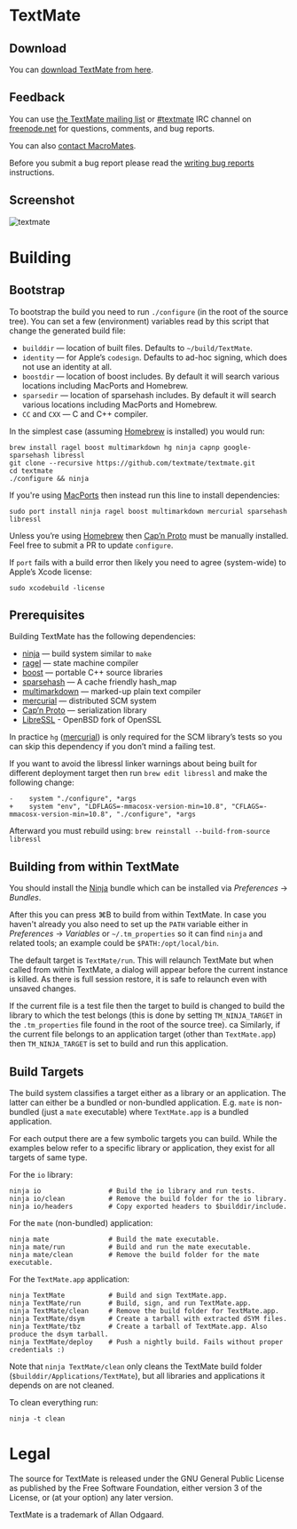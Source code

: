 # TextMate

## Download

You can [download TextMate from here](http://macromates.com/download).

## Feedback

You can use [the TextMate mailing list](http://lists.macromates.com/listinfo/textmate) or [#textmate][] IRC channel on [freenode.net][] for questions, comments, and bug reports.

You can also [contact MacroMates](http://macromates.com/contact).

Before you submit a bug report please read the [writing bug reports](http://kb.textmate.org/writing_bug_reports) instructions.

## Screenshot

![textmate](https://raw.github.com/textmate/textmate/gh-pages/images/screenshot.png)

# Building

## Bootstrap

To bootstrap the build you need to run `./configure` (in the root of the source tree). You can set a few (environment) variables read by this script that change the generated build file:

* `builddir` — location of built files. Defaults to `~/build/TextMate`.
* `identity` — for Apple’s `codesign`. Defaults to ad-hoc signing, which does not use an identity at all.
* `boostdir` — location of boost includes. By default it will search various locations including MacPorts and Homebrew.
* `sparsedir` — location of sparsehash includes. By default it will search various locations including MacPorts and Homebrew.
* `CC` and `CXX` — C and C++ compiler.

In the simplest case (assuming [Homebrew][] is installed) you would run:

	brew install ragel boost multimarkdown hg ninja capnp google-sparsehash libressl
	git clone --recursive https://github.com/textmate/textmate.git
	cd textmate
	./configure && ninja

If you're using [MacPorts][] then instead run this line to install dependencies:

	sudo port install ninja ragel boost multimarkdown mercurial sparsehash libressl

Unless you’re using [Homebrew][] then [Cap’n Proto][capnp] must be manually installed. Feel free to submit a PR to update `configure`.

If `port` fails with a build error then likely you need to agree (system-wide) to Apple’s Xcode license:

	sudo xcodebuild -license

## Prerequisites

Building TextMate has the following dependencies:

 * [ninja][]         — build system similar to `make`
 * [ragel][]         — state machine compiler
 * [boost][]         — portable C++ source libraries
 * [sparsehash][]    — A cache friendly hash_map
 * [multimarkdown][] — marked-up plain text compiler
 * [mercurial][]     — distributed SCM system
 * [Cap’n Proto][capnp] — serialization library
 * [LibreSSL][libressl] - OpenBSD fork of OpenSSL

In practice `hg` ([mercurial][]) is only required for the SCM library’s tests so you can skip this dependency if you don’t mind a failing test.

If you want to avoid the libressl linker warnings about being built for different deployment target then run `brew edit libressl` and make the following change:

	-    system "./configure", *args
	+    system "env", "LDFLAGS=-mmacosx-version-min=10.8", "CFLAGS=-mmacosx-version-min=10.8", "./configure", *args

Afterward you must rebuild using: `brew reinstall --build-from-source libressl`

## Building from within TextMate

You should install the [Ninja][NinjaBundle] bundle which can be installed via _Preferences_ → _Bundles_.

After this you can press ⌘B to build from within TextMate. In case you haven't already you also need to set up the `PATH` variable either in _Preferences_ → _Variables_ or `~/.tm_properties` so it can find `ninja` and related tools; an example could be `$PATH:/opt/local/bin`.

The default target is `TextMate/run`. This will relaunch TextMate but when called from within TextMate, a dialog will appear before the current instance is killed. As there is full session restore, it is safe to relaunch even with unsaved changes.

If the current file is a test file then the target to build is changed to build the library to which the test belongs (this is done by setting `TM_NINJA_TARGET` in the `.tm_properties` file found in the root of the source tree).
ca
Similarly, if the current file belongs to an application target (other than `TextMate.app`) then `TM_NINJA_TARGET` is set to build and run this application.

## Build Targets

The build system classifies a target either as a library or an application. The latter can either be a bundled or non-bundled application. E.g. `mate` is non-bundled (just a `mate` executable) where `TextMate.app` is a bundled application.

For each output there are a few symbolic targets you can build. While the examples below refer to a specific library or application, they exist for all targets of same type.

For the `io` library:

	ninja io                 # Build the io library and run tests.
	ninja io/clean           # Remove the build folder for the io library.
	ninja io/headers         # Copy exported headers to $builddir/include.

For the `mate` (non-bundled) application:

	ninja mate               # Build the mate executable.
	ninja mate/run           # Build and run the mate executable.
	ninja mate/clean         # Remove the build folder for the mate executable.

For the `TextMate.app` application:

	ninja TextMate           # Build and sign TextMate.app.
	ninja TextMate/run       # Build, sign, and run TextMate.app.
	ninja TextMate/clean     # Remove the build folder for TextMate.app.
	ninja TextMate/dsym      # Create a tarball with extracted dSYM files.
	ninja TextMate/tbz       # Create a tarball of TextMate.app. Also produce the dsym tarball.
	ninja TextMate/deploy    # Push a nightly build. Fails without proper credentials :)

Note that `ninja TextMate/clean` only cleans the TextMate build folder (`$builddir/Applications/TextMate`), but all libraries and applications it depends on are not cleaned.

To clean everything run:

	ninja -t clean

# Legal

The source for TextMate is released under the GNU General Public License as published by the Free Software Foundation, either version 3 of the License, or (at your option) any later version.

TextMate is a trademark of Allan Odgaard.

[boost]:         http://www.boost.org/
[ninja]:         https://ninja-build.org/
[multimarkdown]: http://fletcherpenney.net/multimarkdown/
[ragel]:         http://www.complang.org/ragel/
[mercurial]:     https://www.mercurial-scm.org/
[capnp]:         https://github.com/capnproto/capnproto.git
[libressl]:      http://www.libressl.org
[MacPorts]:      http://www.macports.org/
[Homebrew]:      http://brew.sh/
[NinjaBundle]:   https://github.com/textmate/ninja.tmbundle
[sparsehash]:    https://code.google.com/p/sparsehash/
[#textmate]:     irc://irc.freenode.net/#textmate
[freenode.net]:  http://freenode.net/

